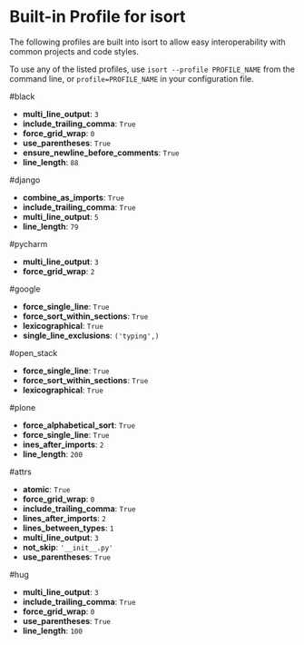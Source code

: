 Built-in Profile for isort
========

The following profiles are built into isort to allow easy interoperability with
common projects and code styles.

To use any of the listed profiles, use `isort --profile PROFILE_NAME` from the command line, or `profile=PROFILE_NAME` in your configuration file.


#black


 - **multi_line_output**: `3`
 - **include_trailing_comma**: `True`
 - **force_grid_wrap**: `0`
 - **use_parentheses**: `True`
 - **ensure_newline_before_comments**: `True`
 - **line_length**: `88`

#django


 - **combine_as_imports**: `True`
 - **include_trailing_comma**: `True`
 - **multi_line_output**: `5`
 - **line_length**: `79`

#pycharm


 - **multi_line_output**: `3`
 - **force_grid_wrap**: `2`

#google


 - **force_single_line**: `True`
 - **force_sort_within_sections**: `True`
 - **lexicographical**: `True`
 - **single_line_exclusions**: `('typing',)`

#open_stack


 - **force_single_line**: `True`
 - **force_sort_within_sections**: `True`
 - **lexicographical**: `True`

#plone


 - **force_alphabetical_sort**: `True`
 - **force_single_line**: `True`
 - **ines_after_imports**: `2`
 - **line_length**: `200`

#attrs


 - **atomic**: `True`
 - **force_grid_wrap**: `0`
 - **include_trailing_comma**: `True`
 - **lines_after_imports**: `2`
 - **lines_between_types**: `1`
 - **multi_line_output**: `3`
 - **not_skip**: `'__init__.py'`
 - **use_parentheses**: `True`

#hug


 - **multi_line_output**: `3`
 - **include_trailing_comma**: `True`
 - **force_grid_wrap**: `0`
 - **use_parentheses**: `True`
 - **line_length**: `100`
